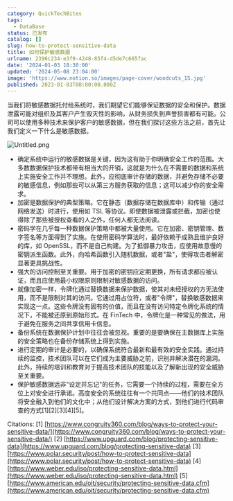 ```yaml
---
category: QuickTechBites
tags:
  - DataBase
status: 已发布
catalog: []
slug: how-to-protect-sensitive-data
title: 如何保护敏感数据
urlname: 2396c234-e3f9-4248-85f4-d5de7c665fac
date: '2024-01-03 18:30:00'
updated: '2024-05-08 23:04:00'
image: 'https://www.notion.so/images/page-cover/woodcuts_15.jpg'
published: 2023-01-03T08:00:00.000Z
---
```


当我们将敏感数据托付给系统时，我们期望它们能够保证数据的安全和保护。数据泄露可能对组织及其客户产生毁灭性的影响，从财务损失到声誉损害都有可能。公司可以使用多种技术来保护客户的敏感数据，但在我们探讨这些方法之前，首先让我们定义一下什么是敏感数据。


![Untitled.png](https://prod-files-secure.s3.us-west-2.amazonaws.com/5d24fe63-e567-4804-86f9-9fdc62e13082/aa7e6578-50d6-4f37-a4e4-28071bd0fba3/Untitled.png?X-Amz-Algorithm=AWS4-HMAC-SHA256&X-Amz-Content-Sha256=UNSIGNED-PAYLOAD&X-Amz-Credential=ASIAZI2LB4665FBI7TMY%2F20250407%2Fus-west-2%2Fs3%2Faws4_request&X-Amz-Date=20250407T213634Z&X-Amz-Expires=3600&X-Amz-Security-Token=IQoJb3JpZ2luX2VjEO3%2F%2F%2F%2F%2F%2F%2F%2F%2F%2FwEaCXVzLXdlc3QtMiJGMEQCIGBNfLpYDpeCenvXFuSgoO6dLSkhXIqEKHV%2B4cFruPJcAiBHmUc5K9R6bv05%2FKfZyc%2BsQqfgsl4tpcueMXuH%2BUvQnyr%2FAwhmEAAaDDYzNzQyMzE4MzgwNSIMLX32dcU6%2FFv6MXXeKtwDtwvVhpRj4eYWbuf%2FwYPmIpxyI2p1VPYcMdkqgTjbIyI%2BuHxxMGOvxjROaXCvMLzQZyInyXwZNJlaAZMqkoI0jR1OkqU17dTWL31rKJ8hnRYgSDtCDyYx%2FkAsJ%2FHBCoyOCh8pPa%2BherPVC6AMRaDOlwdt4eN%2BL2u9b2jYl8%2BeM5D1Dkg2VcC3FKFH1IuIbsqZ6XPNzR3pVifCcQpJl8ur9SQNzQGiHNr7LpuQofnkBtZc%2F%2BfrF373EIRDLf331Di5DbbGmsaH733C69EMTCal4KrTyzDh93J4w3ZrKalfag8GHlRuLQpVvP6koDAoLLAx5c0J0No3MHjZxYHGf%2FjVnw7XzWVTSV1xXp%2FlOGPT70oMc5WpN0JtnQ7TiPLW9hv3BVJ2i1aB2N4srI3tds%2Fx4%2Fyasdnrk%2Bkjb9gqT9lPD5%2BxRJf0JbCtHB75XXQkLw9Vkgr3uVkv3unhT042UYh9R62mi9I2NmsUyKohvpN6rdaYdJ06kiufgQbzR3j5lp%2BHoXRHa1rr6Qp85hnlKfHZ%2F8CPGmy2MJ%2Fg9PuzHqSFzS0Ekgu6aCTsVMIml3BEBe9Z5OY5l6RU37%2FkViSN6ZOvy5oLWjQInHktUqgkG5mIc9a6VwhjnPPjSjj%2Fk0cw34HRvwY6pgG5hGvns9PiEKqxtR8x9poGnH2Ag1r7s0cLs%2B39Nb5%2B8KRi2KHdeYkzrFdC%2FdGU5HSySYVE%2Fp7GCQwGl%2FT9VGHbs%2BPsdoYoTJJxQ0x1VeYz5%2FEDC3bHZb4x%2FaE777%2F4SrQPJ%2BHnHElwhzzj9BG%2FRVK27yaPq5iOJmf9b4J%2F%2B8nCrLMO71SqaMDO21zk8FJCsxdr8BByYY9lZCEJO0h%2BLVkbpv1Erp0y&X-Amz-Signature=28fca935a9703e39ba7622bedccd65cdb188299d7804e26c8ea279c5ff387129&X-Amz-SignedHeaders=host&x-id=GetObject)

- 确定系统中运行的敏感数据是关键，因为这有助于你明确安全工作的范围。大多数数据保护技术都带有相当大的开销，这就是为什么在不需要的数据和系统上实施安全工作并不理想。此外，应彻底审计存储的数据，并避免存储不必要的敏感信息，例如那些可以从第三方服务获取的信息；这可以减少你的安全需求。
- 加密是数据保护的典型策略。它在静态（数据存储在数据库中）和传输（通过网络发送）时进行，使用如 TSL 等协议。即使数据被泄露或拦截，加密也使得除了那些被授权查看的人之外，任何人都无法阅读。
- 密码学在几乎每一种数据保护策略中都被大量使用。它在加密、密钥管理、数字签名等方面得到了实施。在使用密码学算法时，最好依赖于成熟且维护良好的库，如 OpenSSL，而不是自己构建。为了抵御暴力攻击，应使用故意慢的密钥派生函数。此外，向哈希函数引入随机数据，或者"盐"，使得攻击者解密显著更具挑战性。
- 强大的访问控制至关重要。用于加密的密钥应定期更换，所有请求都应被认证，而且应使用最小权限原则限制对敏感数据的访问。
- 就像加密一样，令牌化通过替换数据来保护数据，使其对未经授权的方无法使用，而不是限制对其的访问。它通过用占位符，或者"令牌"，替换敏感数据来实现这一点。这些令牌没有固有的价值，而且在没有访问特定令牌化系统的情况下，不能被还原到原始形式。在 FinTech 中，令牌化是一种常见的做法，用于避免在服务之间共享信用卡信息。
- 备份系统在数据保护计划中往往会被忽视。重要的是要确保在主数据库上实施的安全策略也在备份存储系统上得到实施。
- 进行定期的审计是必要的，以确保系统符合最新和最有效的安全实践。通过持续的监控，技术团队可以在它们成为主要威胁之前，识别并解决潜在的漏洞。此外，持续的培训和教育对于提高技术团队的技能以及了解新出现的安全威胁至关重要。
- 保护敏感数据远非"设定并忘记"的任务，它需要一个持续的过程，需要在全方位上对安全进行承诺。高度安全的系统往往有一个共同点——他们的技术团队将安全融入到他们的文化中；从他们设计解决方案的方式，到他们进行代码审查的方式[1][2][3][4][5]。

Citations:
[1] [https://www.congruity360.com/blog/ways-to-protect-your-sensitive-data/](https://www.congruity360.com/blog/ways-to-protect-your-sensitive-data/)
[2] [https://www.upguard.com/blog/protecting-sensitive-data](https://www.upguard.com/blog/protecting-sensitive-data)
[3] [https://www.polar.security/post/how-to-protect-sensitive-data](https://www.polar.security/post/how-to-protect-sensitive-data)
[4] [https://www.weber.edu/iso/protecting-sensitive-data.html](https://www.weber.edu/iso/protecting-sensitive-data.html)
[5] [https://www.american.edu/oit/security/protecting-sensitive-data.cfm](https://www.american.edu/oit/security/protecting-sensitive-data.cfm)

